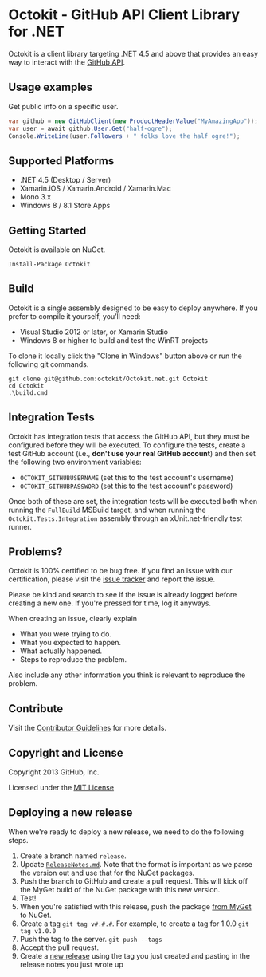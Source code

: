 # Octokit - GitHub API Client Library for .NET

Octokit is a client library targeting .NET 4.5 and above that provides an easy
way to interact with the [GitHub API](http://developer.github.com/v3/).

## Usage examples

Get public info on a specific user.

```c#
var github = new GitHubClient(new ProductHeaderValue("MyAmazingApp"));
var user = await github.User.Get("half-ogre");
Console.WriteLine(user.Followers + " folks love the half ogre!");
```

## Supported Platforms

* .NET 4.5 (Desktop / Server)
* Xamarin.iOS / Xamarin.Android / Xamarin.Mac
* Mono 3.x
* Windows 8 / 8.1 Store Apps

## Getting Started

Octokit is available on NuGet.

```
Install-Package Octokit
```

## Build

Octokit is a single assembly designed to be easy to deploy anywhere. If you prefer
to compile it yourself, you’ll need:

* Visual Studio 2012 or later, or Xamarin Studio
* Windows 8 or higher to build and test the WinRT projects

To clone it locally click the "Clone in Windows" button above or run the 
following git commands.

```
git clone git@github.com:octokit/Octokit.net.git Octokit
cd Octokit
.\build.cmd
```

## Integration Tests

Octokit has integration tests that access the GitHub API, but they must be configured before they will be executed. 
To configure the tests, create a test GitHub account (i.e., **don't use your real GitHub account**) and then set
the following two environment variables:

- `OCTOKIT_GITHUBUSERNAME` (set this to the test account's username)
- `OCTOKIT_GITHUBPASSWORD` (set this to the test account's password)

Once both of these are set, the integration tests will be executed both when running the `FullBuild` MSBuild target,
and when running the `Octokit.Tests.Integration` assembly through an xUnit.net-friendly test runner.

## Problems?

Octokit is 100% certified to be bug free. If you find an issue with our 
certification, please visit the [issue tracker](https://github.com/octokit/octokit.net/issues) 
and report the issue. 

Please be kind and search to see if the issue is already logged before creating
a new one. If you're pressed for time, log it anyways.

When creating an issue, clearly explain

* What you were trying to do.
* What you expected to happen.
* What actually happened.
* Steps to reproduce the problem.

Also include any other information you think is relevant to reproduce the 
problem.

## Contribute

Visit the [Contributor Guidelines](https://github.com/octokit/octokit.net/blob/master/CONTRIBUTING.md) 
for more details.

## Copyright and License

Copyright 2013 GitHub, Inc.

Licensed under the [MIT License](https://github.com/octokit/octokit.net/blob/master/LICENSE.txt)

## Deploying a new release

When we're ready to deploy a new release, we need to do the following steps.

1. Create a branch named `release`.
2. Update [`ReleaseNotes.md`](ReleaseNotes.md). Note that the format is important as we parse the version out and use that for the NuGet packages.
3. Push the branch to GitHub and create a pull request. This will kick off the MyGet build of the NuGet package with this new version.
4. Test!
5. When you're satisfied with this release, push the package [from MyGet](https://www.myget.org/feed/Packages/octokit) to NuGet.
6. Create a tag `git tag v#.#.#`. For example, to create a tag for 1.0.0 `git tag v1.0.0`
7. Push the tag to the server. `git push --tags`
7. Accept the pull request.
8. Create a [new release](https://github.com/octokit/octokit.net/releases/new) using the tag you just created and pasting in the release notes you just wrote up
